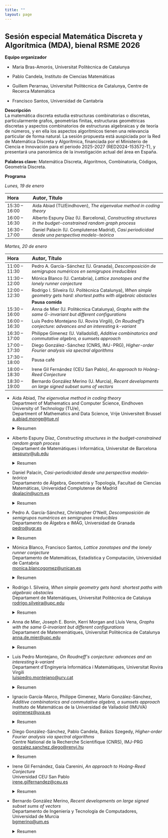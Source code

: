 ```yaml
---
title: "" 
layout: page
---
```



<style type="text/css">

h1 {
  font-size: 1.5rem;
}
h2 {
  margin-top: 1.5rem;
  font-size: 1.2rem;
}
h3 {
  margin-top: 1.5rem;
  font-size: 1.1rem;
}
h4, h5, h6 {
  margin-top: 1rem;
  font-size: 1rem;
}

body, td {
   font-size: 0.9rem;
}

.container {
    max-width: 56rem;
    }
    @media (min-width: 38em) {
    .container {
        max-width: 38rem;
    }
    }
    @media (min-width: 56em) {
    .container {
        max-width: 56rem;
    }
}

</style>

# Sesión especial Matemática Discreta y Algorítmica (MDA), bienal RSME 2026

**Equipo organizador**

- Maria Bras-Amorós, Universitat Politècnica de Catalunya

- Pablo Candela, Instituto de Ciencias Matemáticas

- Guillem Perarnau, Universitat Politècnica de Catalunya, Centre de
  Recerca Matemàtica

- Francisco Santos, Universidad de Cantabria

**Descripción**  
La matemática discreta estudia estructuras combinatorias o discretas,
particularmente grafos, geometrías finitas, estructuras geométricas
discretas y aspectos combinatorios de estructuras algebraicas y de
teoría de números, y en ella los aspectos algorítmicos tienen una
relevancia particular de forma natural. La sesión propuesta está
auspiciada por la Red de Matemática Discreta y Algorítmica, financiada
por el Ministerio de Ciencia e Innovación para el periodo 2025-2027
(RED2024-153572-T), y presentará una panorámica de la investigación
actual del área en España.

**Palabras clave:** Matemática Discreta, Algoritmos, Combinatoria,
Códigos, Geometría Discreta.  


**Programa**

*Lunes, 19 de enero*

| Hora | Autor, Título  |
|:---|:---|
| 15:30 – 16:00 | Aida Abiad (TU/Eindhoven),  *The eigenvalue method in coding theory* |
| 16:00 – 16:30 | Alberto Espuny Díaz (U. Barcelona), *Constructing structures in the budget-constrained random graph process* |
| 16:30 – 17:00 | Daniel Palacín (U. Complutense Madrid), *Casi periodicidad desde una perspectiva modelo-teórica* |

*Martes, 20 de enero*

| Hora | Autor, Título  |
|:---|:---|
| 11:00 – 11:30 | Pedro A. García-Sánchez (U. Granada), *Descomposición de semigrupos numéricos en semigrupos irreducibles* |
| 11:30 – 12:00 | Mónica Blanco (U. Cantabria), *Lattice zonotopes and the lonely runner conjecture* |
| 12:00 – 12:30 | Rodrigo I. Silveira (U. Politècnica Catalunya), *When simple geometry gets hard: shortest paths with algebraic obstacles* |
|  | **Pausa comida** |  
| 15:30 – 16:00 | Anna de Mier (U. Politècnica Catalunya), *Graphs with the same G-invariant but different configurations* |
| 16:00 – 16:30 | Luis Pedro Montejano (U. Rovira Virgili), *On Roudneff’s conjecture: advances and an interesting $k$-variant* |
| 16:30 – 17:00 | Philippe Gimenez (U. Valladolid), *Additive combinatorics and commutative algebra, a sumsets approach* |
| 17:00 – 17:30 | Diego González-Sánchez (CNRS, IMJ-PRG), *Higher-order Fourier analysis via spectral algorithms* |
| 17:30 – 18:00 | Pausa café |
| 18:00 – 18:30 | Irene Gil Fernández (CEU San Pablo), *An approach to Hoàng-Reed Conjecture* |
| 18:30 – 19:00 | Bernardo González Merino (U. Murcia), *Recent developments on large signed subset sums of vectors* |

- Aida Abiad, *The eigenvalue method in coding theory*<br>
  Department of Mathematics and Computer Science, Eindhoven University of Technology (TU/e),<br>
  Department of Mathematics and Data Science, Vrije Universiteit Brussel<br>
  a.abiad.monge@tue.nl
  <details>
    <summary>Resumen</summary>
  In this talk, several new eigenvalue bounds on the independence number
  of graph powers will be presented. We will then illustrate an
  application of such bounds in coding theory. In particular, we will use
  them to estimate the maximum size of a code in the sum-rank metric,
  demonstrating how the spectral method can often improve the state of the
  art coding bounds.
  </details>

- Alberto Espuny Díaz, *Constructing structures in the budget-constrained random graph process*<br>
Departament de Matemàtiques i Informàtica, Universitat de Barcelona<br>
aespuny@ub.edu
  <details>
    <summary>Resumen</summary>

  In this talk, I will present results concerning the budget-constrained
  random graph process introduced by Frieze, Krivelevich and Michaeli.
  Through this process, a player, called Builder, is presented with $t$
  distinct edges of $K_n$ one by one, chosen uniformly at random.
  Builder may purchase at most $b$ of these edges, and must
  (irrevocably) decide whether to purchase each edge as soon as it is
  offered, and their goal is to construct a graph which satisfies a
  certain property. The main goal is to understand asymptotically, for a
  given $t=t(n)$, the optimum $b$ which suffices for Builder to
  construct a graph with the desired property (with high probability). I
  will present an overview of the state of the art in this model,
  discussing results concerning both spanning and local properties. For
  spanning properties, I will present new results about graph factors,
  graph covers and powers of Hamilton cycles. For local properties, I will
  discuss new results concerning building copies of $K_4$. Our new
  results solve different problems proposed by Frieze, Krivelevich and
  Michaeli. These results come from joint works with Frederik Garbe,
  Tássio Naia and Zak Smith, and with Sylwia Antoniuk, Kalina Petrova and
  Miloš Stojaković.

  </details>

- Daniel Palacín, *Casi-periodicidad desde una perspectiva modelo-teórica* <br>
Departamento de Álgebra, Geometría y Topología,
Facultad de Ciencias Matemáticas,
Universidad Complutense de Madrid<br>
dpalacin@ucm.es
  <details>
    <summary>Resumen</summary>

  Los ultraproductos constituyen una herramienta básica para analizar,
  desde un punto de vista modelo-teórico, el comportamiento asintótico de
  una clase de estructuras. En un ultraproducto de grupos finitos, el
  ultralímite de la medida de contar normalizada induce una medida de
  Keisler, invariante bajo automorfismos y traslaciones, que ha
  desempeñado un papel crucial en los últimos años en varias aplicaciones
  de la teoría de modelos a la combinatoria aditiva.

  En esta charla, presentaré un trabajo conjunto con Amador Martin-Pizarro
  en el que obtenemos un resultado de casi-periodicidad modelo-teórico,
  relacionado con el teorema de casi-periodicidad de Croot y Sisack, para
  grupos arbitrarios equipados con una medida de Keisler bajo ciertas
  hipótesis menores. Si el tiempo lo permite, indicaré brevemente cómo
  utilizar este resultado para obtener una demostración no cuantitativa
  del teorema de Roth sobre progresiones aritméticas de longitud 3. No se
  presupondrá ningún conocimiento previo de teoría de modelos.

  </details>

- Pedro A. García-Sánchez, Christopher O’Neill,  *Descomposición de semigrupos numéricos en semigrupos irreducibles*<br>
Departamento de Álgebra e IMAG, Universidad de Granada<br>
pedro@ugr.es
  <details>
    <summary>Resumen</summary>

  Un semigrupo numérico es irreducible si no puede expresarse como la
  intersección de dos semigrupos numéricos que lo contengan propiamente.
  Cada semigrupo numérico puede expresarse como una intersección de
  (finitas) semigrupos numéricos irreducibles . A esas expresiones que no
  sean “irredundantes” las llamaremos factorizaciones en irreducibles.

  Mostramos que las uniones de conjuntos de longitudes de factorizaciones
  de semigrupos numéricos en semigrupos numéricos irreducibles son todas
  iguales a $\mathbb{N}_{\ge 2}$.

  Además, daremos algunos ejemplos de familias de semigrupos numéricos
  para los que el conjunto de longitudes de factorizaciones en
  irreducibles son intervalos (trabajo conjunto con C. O’Neill).


  **Referencias**

  [1] P. A. García-Sánchez, Factorizations into irreducible numerical
  semigroups, Commun. Korean Math. Soc. 40 (2025) 587–592 J. C. Rosales
  and M. B. Branco, Decomposition of a numerical semigroup as an
  intersection of irreducible numerical semigroups, Bull. Belg. Math. Soc.
  Simon Stevin 9 (2002), 373–381.

  **Agradecimientos**

  Esta investigación se ha llevado a cabo con la financiación del grupo
  FQM-343 y del Proyecto de Excelencia ProyExcel00868 de la Junta de
  Andalucía, el proyecto PID2022-138906NB-C21 financiado por
  MCIN/AEI/10.13039/501100011033 y fondos FEDER, además de por la
  RED2024-153572-T, financiada por la Agencia Estatal de Investigación.

  </details>

- Mónica Blanco, Francisco Santos, *Lattice zonotopes and the lonely runner conjecture*<br>
Departamento de Matemáticas, Estadística y Computación, Universidad de Cantabria<br>
monica.blancogomez@unican.es
  <details>
    <summary>Resumen</summary>

  The lonely runner conjecture states that if $n$ people are running
  around the circle, having started at the same time at the origin and
  with distinct and constant running velocities, there will be, for each
  of the runners, a moment in time in which they are "lonely", that is, at
  distance at least $\frac{1}{n}$ from the others. A stronger version of
  the conjecture, called "shifted", allows the runners to have different
  starting points.

  It is known that there is no loss of generality in assuming the
  velocities to be integers, and that the conjecture can be interpreted
  geometrically as an obstruction property. Based on these facts, Henze
  and Malikiosis (2019) rephrased the conjecture (both the original and
  the shifted one) as a convex-geometric question on certain lattice
  zonotopes, which we will call LRZ (Lonely Runner Zonotopes) or sLRZ (for
  the shifted version).

  In this talk I will discuss some recent work on the study of these
  zonotopes, and how we are hoping this will help towards proving the
  conjecture, at least in some cases.


  **Agradecimientos**

  Supported by grants PID2022-137283NB-C21, funded by,
  MCIN/AEI/10.13039/501100011033

  </details>

- Rodrigo I. Silveira, *When simple geometry gets hard: shortest paths with algebraic obstacles*<br>
Departament de Matemàtiques, Universitat Politècnica de Cataluya<br>
rodrigo.silveira@upc.edu
  <details>
    <summary>Resumen</summary>

  This talk explores two geometric shortest path problems that share a
  surprising trait: they are simple to state but deceptively difficult to
  solve. The first is the Weighted Region Problem, where the plane is
  subdivided into regions, each assigned a cost of traversal — some areas
  are “cheaper” to cross than others. The challenge is to find a shortest
  path according to this weighted cost. The second is the Shortest
  Descending Path problem, which considers a polyhedral terrain and two
  points, $s$ and $t$, on its surface. The goal is to compute a
  shortest path from $s$ to $t$ that never ascends. For both problems,
  no efficient algorithms are known. The underlying difficulty appears to
  be algebraic: computing an optimal path requires solving algebraic
  equations that seem computationally intractable. In this talk, I will
  provide a gentle introduction to these two intriguing problems,
  summarize what is currently known about them, and highlight how
  algebraic obstacles may explain why they resist efficient algorithms.

  </details>

- Anna de Mier, Joseph E. Bonin, Kerri Morgan and Lluís Vena, *Graphs with the same G-invariant but different configurations*<br>
Departament de Matememàtiques, Universitat Politècnica de Catalunya<br>
anna.de.mier@upc.edu
  <details>
    <summary>Resumen</summary>

  In 1974 W. Tutte introduced the rotor construction, that allowed him to
  construct "codichromatic" graphs (i.e., graphs with the same Tutte
  polynomial) up to 5-connectivity. We show that the same construction can
  be applied to yield graphs with the same G-invariant, which is a
  valuative matroid invariant that contains, in particular, the Tutte
  polynomial. This is to our knowledge the first known construction of
  such graphs (in contrast, several examples of non-graphic matroids with
  the same G-invariant are known.) . However, in the case of the
  G-invariant it applies only for 3-connectivity. Like the Tutte
  polynomial, the G-invariant is a matroid invariant, and as such depends
  only on the cycle structure of the graph. Also as the Tutte polynomial,
  one does not need the full cycle structure to compute the G-invariant,
  it is enough to know the "configuration" of the corresponding matroid.
  We show that the graphs we obtain not only have different associated
  matroids but also have different configurations.

  **Agradecimientos**

  This work was partially supported by grant PID2023-147202NB-I00 funded
  by MICIU/AEI/10.13039/501100011033.

  </details>

- Luis Pedro Montejano, *On Roudneff's conjecture: advances and an interesting $k$-variant*<br>
Departament d'Enginyeria Informàtica i Matemàtiques, Universitat Rovira Virgili<br>
luispedro.montejano@urv.cat
  <details>
    <summary>Resumen</summary>

  J. P. Roudneff conjectured in 1991 that every arrangement of $n \ge 
  2d+1\ge 5$ pseudohyperplanes in the real projective space
  $\mathbb{P}^d$ has at most as many complete cells (i.e., cells bounded
  by each hyperplane) as the number of complete cells corresponding to the
  cyclic arrangements (i.e., the dual of the cyclic polytopes). I will
  talk about this conjecture and its interpretation in oriented matroid
  theory. I will discuss the progress of Roudneff’s conjecture and also
  about a $k$-variant in which the cyclic polytopes once again play an
  important role.

  </details>

- Ignacio García-Marco, Philippe Gimenez, Mario González-Sánchez, *Additive combinatorics and commutative algebra, a sumsets approach*<br>
Instituto de Matemáticas de la Universidad de Valladolid (IMUVA)<br>
pgimenez@uva.es
  <details>
    <summary>Resumen</summary>

  Given a finite nonempty subset $\mathcal{A}$ in $\mathbb{N}^d$, for
  all $s\geq 0$, the set
  $s\mathcal{A}=\{a_1+\cdots+a_s,\ a_i\in \mathcal{A}\}$ is called the
  $s$-fold iterated sumset of $\mathcal{A}$. Additive combinatorics
  studies sumsets of $\mathcal{A}$ and their cardinality. On the other
  hand, if one takes a field $\mathbb{K}$ and
  $\mathcal{A}=\{\mathbf{a}_1,\ldots, \mathbf{a_n}\}\subset\mathbb{N}^d$,
  one can associate to each $\mathbf{a_i}=(a_{i1},\ldots,a_{id})$, the
  monomial
  $\mathbf{t}^{\mathbf{a}_i}=t_1^{a_{i1}}\times \cdots\times t_d^{a_{id}}\in \mathbb{K}[t_1,\ldots,t_d]$,
  and define the ring homomorphism $\varphi_\mathcal{A}$:
  $\mathbb{K}[x_1,\ldots,x_n]\rightarrow \mathbb{K}[t_1,\ldots,t_d]$,
  $x_i\mapsto\mathbf{t}^{\mathbf{a}_i}$. This parametrically defines a
  toric variety and provides a toric ideal
  $I_\mathcal{A}=\ker\varphi_\mathcal{A}$. Based on recent results in  [1], [2], [3], [4], [5], and some work in progress, we will show how the sumsets
  structure of $\mathcal{A}$ is related to the syzygies and, in
  particular, to the Castelnuovo-Mumford regularity, of the toric ideal
  $I_\mathcal{A}$. This illustrates the interplay between additive
  combinatorics and commutative algebra, exhibiting how each area can help
  to solve problems in the other one.

  **Referencias**

  [1] L. Colarte-Gómez, J. Elias and R.M. Miró-Roig (2023). Sumsets and
  Veronese varieties. *Collect. Math.*, 74, 353–374.

  [2] S. Eliahou, E. Mazumdar (2022). Iterated sumsets and Hilbert functions.
  *J. Algebra*, 593, 274–294.

  [3] J. Elias (2022). Sumsets and Projective Curves. *Mediterr. J. Math.*,
  19:177, 11 pp.

  [4] P. Gimenez and M. González Sánchez (2023). Castelnuovo-Mumford
  regularity of projective monomial curves via sumsets, *Mediterr. J.
  Math.*, 20:287, 24 pp.

  [5] M. González-Sánchez (2025). *Syzygies, regularity, and their interplay
  with additive combinatorics*. PhD Thesis, University of Valladolid.

  **Agradecimientos**

  This work was partially supported by the grant PID2022-137283NB-C22
  funded by MICIU/AEI/10.13039/501100011033 and ERDF/EU.

  </details>

- Diego González-Sánchez, Pablo Candela, Balázs Szegedy, *Higher-order Fourier analysis via spectral algorithms*<br>
Centre National de la Recherche Scientifique (CNRS), IMJ-PRG<br>
gonzalez.sanchez.diego@renyi.hu
  <details>
    <summary>Resumen</summary>

  Fourier analysis is a powerful tool to analyze functions defined on
  compact abelian groups. During the past decades, advances in additive
  combinatorics and ergodic theory have led to the discovery of a new form
  of representation theory on compact abelian groups that generalizes
  Fourier analysis. This theory is known as higher-order Fourier analysis.
  Roughly speaking, while Fourier analysis deals with representing
  functions in terms of harmonics such as $\exp(2\pi i \xi 
  x)$, higher-order Fourier analysis deals with representing functions in
  terms of higher order harmonics such as $\exp(2\pi i\xi x^2)$. In this
  talk, we will introduce such a theory and a recent joint work with
  Candela and Szegedy which aims at bridging the gap between higher-order
  Fourier analysis and possible applications.

  **Agradecimientos**

  This work is supported by Horizon Europe (HORIZON) via the Marie
  Skłodowska-Curie Actions (MSCA) Postdoctoral Fellowship number 101202161
  funded by the European Union and by project PID2024-156180NB-I00 funded
  by the Ministry of Science, Innovation, and Universities of Spain.
  </details>

- Irene Gil Fernández, Gaia Carenini, *An approach to Hoàng-Reed Conjecture*<br> 
Universidad CEU San Pablo<br>
irene.gilfernandez@ceu.es
  <details>
    <summary>Resumen</summary>

  Hoàng-Reed Conjecture states that every digraph in which each vertex has
  outdegree at least $k$ contains $k$ directed cycles
  $C_1, \dots, C_k$ such that $C_j$ meets $\bigcup_{i=1}^{j-1}C_i$
  in at most one vertex, for each $2\leq j\leq k$. This conjecture was
  proved by M. Welhan (2010) for outdegree equal to 3, but his method does
  not seem to work for higher $k$. In this talk we try to show some work
  on progress together with G. Carenini on the resolution of this problem.

  </details>

- Bernardo González Merino, *Recent developments on large signed subset sums of vectors*<br>
Departamento de Ingeniería y Tecnología de Computadores, Universidad de Murcia<br>
bgmerino@um.es
  <details>
    <summary>Resumen</summary>

  The following question arises in some topics of Mathematics: for given
  $d\geq 2$, $n\geq d$ and $k\leq n$, what is the largest value
  $c(d,n,k)$ such that from any set of $n$ unit vectors in
  $\mathbb R^d$, we may select $k$ vectors with corresponding signs
  $\pm 1$ so that their signed sum has norm at least $c(d,n,k)$? The
  problem in dual to classical vector sum minimization and balancing
  questions, which have been studied for over a century.

  On the one hand, we will explain most of the known results regarding
  both exact values of $c(d,n,k)$ for small values of the parameters as
  well as sharp asymptotic estimates when some of the parameters tend to
  infinity. On the other hand, we will briefly show some recent
  developments on this topic, such as the solution by F. Grundbacher to
  the exact computation of $c(3,4,4)=\sqrt{5}$.

  </details>